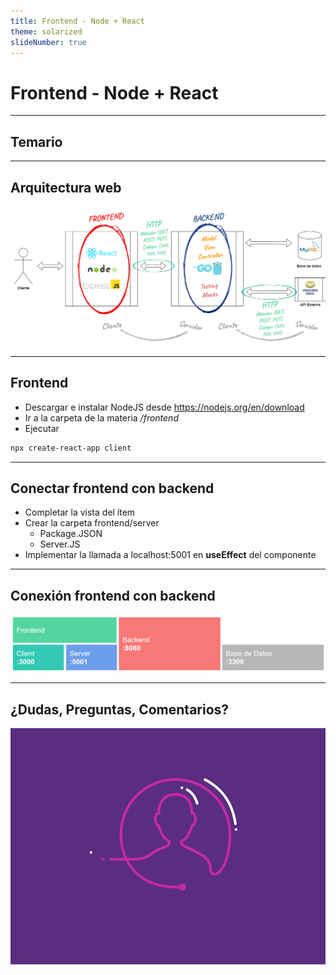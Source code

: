 ```yaml
---
title: Frontend - Node + React
theme: solarized
slideNumber: true
---
```


# Frontend - Node + React

---

## Temario

---

## Arquitectura web

![Arquitetcura Web](images/react/arquitetcura.png)

---

## Frontend

- Descargar e instalar NodeJS desde https://nodejs.org/en/download
- Ir a la carpeta de la materia _/frontend_
- Ejecutar

```bash
npx create-react-app client
```

---

## Conectar frontend con backend

- Completar la vista del ítem
- Crear la carpeta frontend/server
  - Package.JSON
  - Server.JS
- Implementar la llamada a localhost:5001 en **useEffect** del componente

---

## Conexión frontend con backend

![Conexion Front-Back](images/react/conexion-front-back.png)

---

## ¿Dudas, Preguntas, Comentarios?

![Preguntas](images/pregunta.gif)
